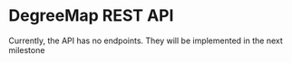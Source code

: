 # DegreeMap REST API

Currently, the API has no endpoints. They will be implemented in the next milestone